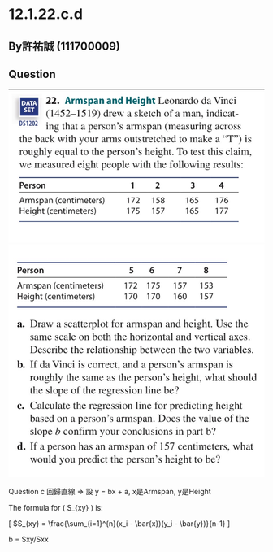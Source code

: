 # 12.1.22.c.d

## By許祐誠 (111700009)

## Question


![圖片1](https://github.com/HWTeng-Course/202402-Statistics/raw/main/Images/S__1194333_0.jpg)
![圖片2](https://github.com/HWTeng-Course/202402-Statistics/raw/main/Images/S__1194335_0.jpg)

Question c
回歸直線 =>
設 y = bx + a, x是Armspan, y是Height

The formula for \( S_{xy} \) is:

\[
$S_{xy} = \frac{\sum_{i=1}^{n}(x_i - \bar{x})(y_i - \bar{y})}{n-1}
\]


b = Sxy/Sxx






